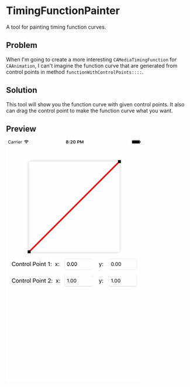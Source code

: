 # TimingFunctionPainter
A tool for painting timing function curves.

## Problem
When I'm going to create a more interesting `CAMediaTimingFunction` for `CAAnimation`, I can't imagine the function curve that are generated from control points in method `functionWithControlPoints::::`.

## Solution
This tool will show you the function curve with given control points. It also can drag the control point to make the function curve what you want.

## Preview
![](./preview.gif)
